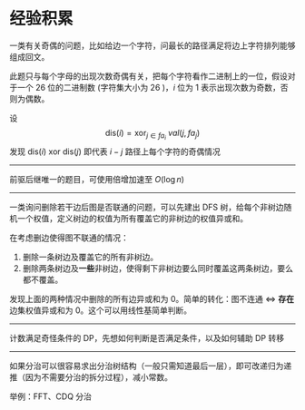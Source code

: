 # 经验积累


一类有关奇偶的问题，比如给边一个字符，问最长的路径满足将边上字符排列能够组成回文。

此题只与每个字母的出现次数奇偶有关，把每个字符看作二进制上的一位，假设对于一个 $26$ 位的二进制数 (字符集大小为 $26$ )，$i$ 位为 $1$ 表示出现次数为奇数，否则为偶数。

设
$$
\mathrm {dis} (i) = \mathrm{xor}_{j \in fa_i}{ \ val (j, fa_j)}
$$
发现 $\mathrm{dis} (i) \ \mathrm{xor} \ \mathrm{dis} (j)$ 即代表 $i - j$ 路径上每个字符的奇偶情况

---

前驱后继唯一的题目，可使用倍增加速至 $O(\log n)$

---

一类询问删除若干边后图是否联通的问题，可以先建出 DFS 树，给每个非树边随机一个权值，定义树边的权值为所有覆盖它的非树边的权值异或和。

在考虑删边使得图不联通的情况：

1. 删除一条树边及覆盖它的所有非树边。
2. 删除两条树边及**一些**非树边，使得剩下非树边要么同时覆盖这两条树边，要么都不覆盖。

发现上面的两种情况中删除的所有边异或和为 $0$。简单的转化：图不连通 $\iff$ **存在**边集权值异或和为 $0$。这个可以用线性基简单判断。

---

计数满足奇怪条件的 DP，先想如何判断是否满足条件，以及如何辅助 DP 转移

---

如果分治可以很容易求出分治树结构（一般只需知道最后一层），即可改递归为递推（因为不需要分治的拆分过程），减小常数。

举例：FFT、CDQ 分治